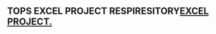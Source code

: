 ## TOPS EXCEL PROJECT RESPIRESITORY[EXCEL PROJECT.](https://docs.google.com/spreadsheets/d/18Ae4oRP5_XiKoKx6rno227hJVwmbo3Jj/edit?usp=sharing&ouid=114530281187106966911&rtpof=true&sd=true)
